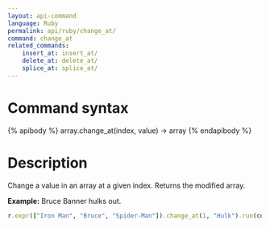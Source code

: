 ```yaml
---
layout: api-command
language: Ruby
permalink: api/ruby/change_at/
command: change_at
related_commands:
    insert_at: insert_at/
    delete_at: delete_at/
    splice_at: splice_at/
---
```


# Command syntax #

{% apibody %}
array.change_at(index, value) &rarr; array
{% endapibody %}

# Description #

Change a value in an array at a given index. Returns the modified array.

__Example:__ Bruce Banner hulks out.

```rb
r.expr(["Iron Man", "Bruce", "Spider-Man"]).change_at(1, "Hulk").run(conn)
```


